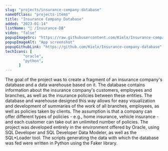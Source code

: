 ```yaml
---
slug: "projects/insurance-company-database"
nameOfClass: "projects-items"
title: "Insurance Company Database"
added: "2023-01-14"
listName: "💾 /Insurance-DB"
video: "false"
popupImageSrc: "https://raw.githubusercontent.com/Kielx/Insurance-company-database/master/images/data_warehouse.png"
popupImageAlt: "App screenshot"
popupGithubLink: "https://github.com/Kielx/Insurance-company-database"
techIcons: [
        "oracle",
        "python",
      ]
---
```


The goal of the project was to create a fragment of an insurance company's database and a data warehouse based on it. The database contains information about the insurance company's customers, employees and branches, as well as the insurance policies between these entities. The database and warehouse designed this way allows for easy visualization and development of summaries of the work of all branches, employees, as well as policies taken by clients. The assumption is that a company can offer different types of policies - e.g., home insurance, vehicle insurance - and each customer can take out an unlimited number of policies. The project was developed entirely in the environment offered by Oracle, using SQL Developer and SQL Developer Data Modeler, as well as the SQL*Loader tool. The scripts generating the data with which the database was fed were written in Python using the Faker library.
